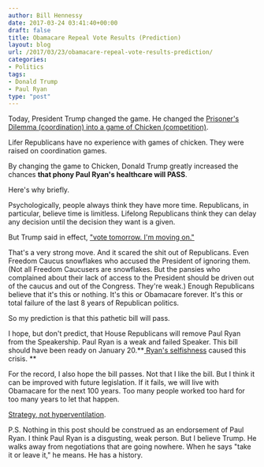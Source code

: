 ```yaml
---
author: Bill Hennessy
date: 2017-03-24 03:41:40+00:00
draft: false
title: Obamacare Repeal Vote Results (Prediction)
layout: blog
url: /2017/03/23/obamacare-repeal-vote-results-prediction/
categories:
- Politics
tags:
- Donald Trump
- Paul Ryan
type: "post"
---
```


Today, President Trump changed the game. He changed the [Prisoner's Dilemma (coordination) into a game of Chicken (competition)](https://hennessysview.com/2017/02/11/slouching-toward-the-climax/).

Lifer Republicans have no experience with games of chicken. They were raised on coordination games.

By changing the game to Chicken, Donald Trump greatly increased the chances **that phony Paul Ryan's healthcare will PASS**.

Here's why briefly.

Psychologically, people always think they have more time. Republicans, in particular, believe time is limitless. Lifelong Republicans think they can delay any decision until the decision they want is a given.

But Trump said in effect, ["vote tomorrow. I'm moving on."](https://thehill.com/homenews/house/325577-trump-delivers-ultimatum-to-gop-on-obamacare-repeal)

That's a very strong move. And it scared the shit out of Republicans. Even Freedom Caucus snowflakes who accused the President of ignoring them. (Not all Freedom Caucusers are snowflakes. But the pansies who complained about their lack of access to the President should be driven out of the caucus and out of the Congress. They're weak.) Enough Republicans believe that it's this or nothing. It's this or Obamacare forever. It's this or total failure of the last 8 years of Republican politics.

So my prediction is that this pathetic bill will pass.

I hope, but don't predict, that House Republicans will remove Paul Ryan from the Speakership. Paul Ryan is a weak and failed Speaker. This bill should have been ready on January 20.**[ Ryan's selfishness](https://hennessysview.com/2017/03/20/healthcare-strategy-beats-hyperventilating/) caused this crisis. **

For the record, I also hope the bill passes. Not that I like the bill. But I think it can be improved with future legislation. If it fails, we will live with Obamacare for the next 100 years. Too many people worked too hard for too many years to let that happen.

[Strategy, not hyperventilation](https://hennessysview.com/2017/03/20/healthcare-strategy-beats-hyperventilating/).

P.S. Nothing in this post should be construed as an endorsement of Paul Ryan. I think Paul Ryan is a disgusting, weak person. But I believe Trump. He walks away from negotiations that are going nowhere. When he says "take it or leave it," he means. He has a history.
